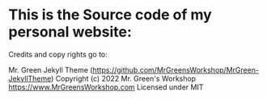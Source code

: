 
# This is the Source code of my personal website:

Credits and copy rights go to: 

  Mr. Green Jekyll Theme (https://github.com/MrGreensWorkshop/MrGreen-JekyllTheme)
  Copyright (c) 2022 Mr. Green's Workshop https://www.MrGreensWorkshop.com
  Licensed under MIT
